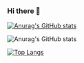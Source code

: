 ### Hi there 👋

[![Anurag's GitHub stats](https://github-readme-stats.vercel.app/api?username=SarayAnta)](https://github.com/SarayAnta/github-readme-stats)

![Anurag's GitHub stats](https://github-readme-stats.vercel.app/api?username=SarayAnta&show_icons=true&theme=radical)

[![Top Langs](https://github-readme-stats.vercel.app/api/top-langs/?username=SarayAnta&layout=compact)](https://github.com/SarayAnta/github-readme-stats)

<!--
**SarayAnta/SarayAnta** is a ✨ _special_ ✨ repository because its `README.md` (this file) appears on your GitHub profile.

Here are some ideas to get you started:

- 🔭 I’m currently working on ...
- 🌱 I’m currently learning ...
- 👯 I’m looking to collaborate on ...
- 🤔 I’m looking for help with ...
- 💬 Ask me about ...
- 📫 How to reach me: ...
- 😄 Pronouns: ...
- ⚡ Fun fact: ...
-->
